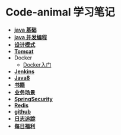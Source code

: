 # **Code-animal 学习笔记**

<a id="code-animal"></a>

- [**java 基础**](./docs/javabase/README.md)
- [**java 并发编程**](./docs/javathread/README.md)
- [**设计模式**](./docs/Designpattern/README.md)
- [**Tomcat**](./docs/tomcat/README.md)
- Docker
  - [Docker入门](./docs/docker/README.md)
- [**Jenkins**](./docs/jenkins/README.md)
- [**Java8**](./docs/java8/README.md)
- [**书籍**](./docs/book/书籍.md)
- [**业务场景**](./docs/business/README.md)
- [**SpringSecurity**](./docs/SpringSecurity/README.md)
- [**Redis**](./docs/Redis/README.md)
- [**github**](./docs/github/README.md)
- [**日志追踪**](./docs/logtrack/README.md)
- [**每日福利**](./docs/fuli/README.md)



